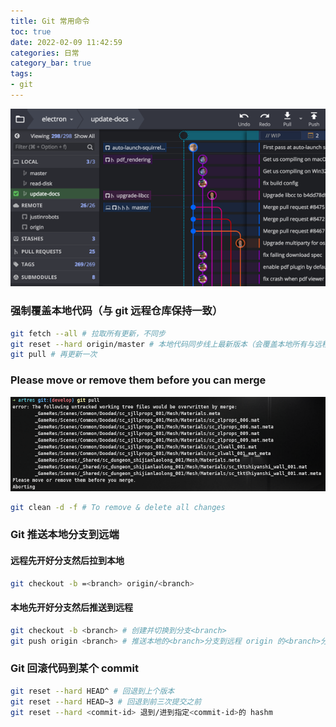 ```yaml
---
title: Git 常用命令
toc: true
date: 2022-02-09 11:42:59
categories: 日常
category_bar: true
tags:
- git
---
```


<center>
    <img src="36/git-kraken.png" />
</center>
<!-- more -->

### 强制覆盖本地代码（与 git 远程仓库保持一致）

```sh
git fetch --all # 拉取所有更新，不同步
git reset --hard origin/master # 本地代码同步线上最新版本（会覆盖本地所有与远程仓库上同名的文件）
git pull # 再更新一次
```

### Please move or remove them before you can merge

<center>
    <img src="36/git-pull-error.png" />
</center>

```sh
git clean -d -f # To remove & delete all changes
```

### Git 推送本地分支到远端

#### 远程先开好分支然后拉到本地

```sh
git checkout -b =<branch> origin/<branch>
```

#### 本地先开好分支然后推送到远程

```sh
git checkout -b <branch> # 创建并切换到分支<branch>  
git push origin <branch> # 推送本地的<branch>分支到远程 origin 的<branch>分支
```

### Git 回滚代码到某个 commit

```sh
git reset --hard HEAD^ # 回退到上个版本
git reset --hard HEAD~3 # 回退到前三次提交之前
git reset --hard <commit-id> 退到/进到指定<commit-id>的 hashm
```

### 
